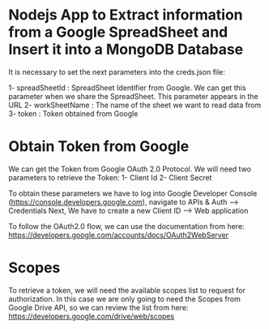# Nodejs App to Extract information from a Google SpreadSheet and Insert it into a MongoDB Database #

It is necessary to set the next parameters into the creds.json file:

1- spreadSheetId : SpreadSheet Identifier from Google. We can get this parameter when we share the SpreadSheet. This parameter appears in the URL
2- workSheetName : The name of the sheet we want to read data from
3- token : Token obtained from Google

# Obtain Token from Google #

We can get the Token from Google OAuth 2.0 Protocol. We will need two parameters to retrieve the Token:
1- Client Id
2- Client Secret

To obtain these parameters we have to log into Google Developer Console (https://console.developers.google.com),
navigate to APIs & Auth --> Credentials
Next, We have to create a new Client ID --> Web application

To follow the OAuth2.0 flow, we can use the documentation from here:
https://developers.google.com/accounts/docs/OAuth2WebServer

# Scopes #

To retrieve a token, we will need the available scopes list to request for authorization.
In this case we are only going to need the Scopes from Google Drive API, so we can review the list from here:
https://developers.google.com/drive/web/scopes

